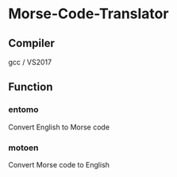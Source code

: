# Morse-Code-Translator

## Compiler
  gcc / VS2017

## Function

### entomo
  Convert English to Morse code
  
### motoen
  Convert Morse code to English
